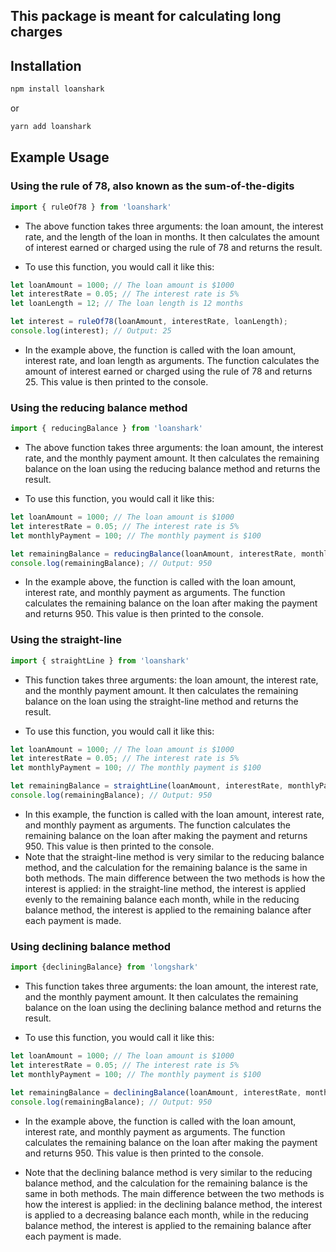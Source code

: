 ## This package is meant for calculating long charges


## Installation

```sh
npm install loanshark
```

or

```sh
yarn add loanshark
```

## Example Usage

### Using the rule of 78, also known as the sum-of-the-digits

```js
import { ruleOf78 } from 'loanshark'
```



* The above function takes three arguments: the loan amount, the interest rate, and the length of the loan in months. It then calculates the amount of interest earned or charged using the rule of 78 and returns the result.

* To use this function, you would call it like this:

```js
let loanAmount = 1000; // The loan amount is $1000
let interestRate = 0.05; // The interest rate is 5%
let loanLength = 12; // The loan length is 12 months

let interest = ruleOf78(loanAmount, interestRate, loanLength);
console.log(interest); // Output: 25

```
* In the example above, the function is called with the loan amount, interest rate, and loan length as arguments. The function calculates the amount of interest earned or charged using the rule of 78 and returns 25. This value is then printed to the console.


### Using the reducing balance method

```js
import { reducingBalance } from 'loanshark'
```

* The above function takes three arguments: the loan amount, the interest rate, and the monthly payment amount. It then calculates the remaining balance on the loan using the reducing balance method and returns the result.

* To use this function, you would call it like this:
```js
let loanAmount = 1000; // The loan amount is $1000
let interestRate = 0.05; // The interest rate is 5%
let monthlyPayment = 100; // The monthly payment is $100

let remainingBalance = reducingBalance(loanAmount, interestRate, monthlyPayment);
console.log(remainingBalance); // Output: 950

```

* In the example above, the function is called with the loan amount, interest rate, and monthly payment as arguments. The function calculates the remaining balance on the loan after making the payment and returns 950. This value is then printed to the console.

### Using the straight-line 

```js
import { straightLine } from 'loanshark'
```

* This function takes three arguments: the loan amount, the interest rate, and the monthly payment amount. It then calculates the remaining balance on the loan using the straight-line method and returns the result.

* To use this function, you would call it like this:

```js
let loanAmount = 1000; // The loan amount is $1000
let interestRate = 0.05; // The interest rate is 5%
let monthlyPayment = 100; // The monthly payment is $100

let remainingBalance = straightLine(loanAmount, interestRate, monthlyPayment);
console.log(remainingBalance); // Output: 950
```

* In this example, the function is called with the loan amount, interest rate, and monthly payment as arguments. The function calculates the remaining balance on the loan after making the payment and returns 950. This value is then printed to the console.
* Note that the straight-line method is very similar to the reducing balance method, and the calculation for the remaining balance is the same in both methods. The main difference between the two methods is how the interest is applied: in the straight-line method, the interest is applied evenly to the remaining balance each month, while in the reducing balance method, the interest is applied to the remaining balance after each payment is made.


### Using declining balance method

```js
import {decliningBalance} from 'longshark'
```

* This function takes three arguments: the loan amount, the interest rate, and the monthly payment amount. It then calculates the remaining balance on the loan using the declining balance method and returns the result.

* To use this function, you would call it like this:

```js
let loanAmount = 1000; // The loan amount is $1000
let interestRate = 0.05; // The interest rate is 5%
let monthlyPayment = 100; // The monthly payment is $100

let remainingBalance = decliningBalance(loanAmount, interestRate, monthlyPayment);
console.log(remainingBalance); // Output: 950
```

* In the example above, the function is called with the loan amount, interest rate, and monthly payment as arguments. The function calculates the remaining balance on the loan after making the payment and returns 950. This value is then printed to the console.

* Note that the declining balance method is very similar to the reducing balance method, and the calculation for the remaining balance is the same in both methods. The main difference between the two methods is how the interest is applied: in the declining balance method, the interest is applied to a decreasing balance each month, while in the reducing balance method, the interest is applied to the remaining balance after each payment is made.
